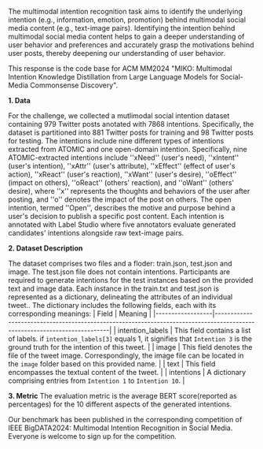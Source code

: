 The multimodal intention recognition task aims to identify the underlying intention (e.g., information, emotion, promotion) behind multimodal social media content (e.g., text-image pairs). Identifying the intention behind multimodal social media content helps to gain a deeper understanding of user behavior and preferences and accurately grasp the motivations behind user posts, thereby deepening our understanding of user behavior.

This response is the code base for ACM MM2024 "MIKO: Multimodal Intention Knowledge Distillation from Large Language Models for Social-Media Commonsense Discovery".

**1. Data**
   
For the challenge, we collected a mutlimodal social intention dataset containing 979 Twitter posts anotated with 7868 intentions. Specifically, the dataset is partitioned into 881 Twitter posts for training and 98 Twitter posts for testing. The intentions include nine different types of intentions extracted from ATOMIC and one open-domain intention. Specifically, nine ATOMIC-extracted intentions include ''xNeed'' (user's need), ''xIntent'' (user's intention), ''xAttr'' (user's attribute), ''xEffect'' (effect of user's action), ''xReact'' (user's reaction), ''xWant'' (user's desire), ''oEffect'' (impact on others), ''oReact'' (others' reaction), and ''oWant'' (others' desire), where ''x'' represents the thoughts and behaviors of the user after posting, and ''o'' denotes the impact of the post on others. The open intention, termed ''Open'', describes the motive and purpose behind a user's decision to publish a specific post content. Each intention is annotated with Label Studio where five annotators evaluate generated candidates' intentions alongside raw text-image pairs.

**2. Dataset Description**

The dataset comprises two files and a floder: train.json, test.json and image. The test.json file does not contain intentions. Participants are required to generate intentions for the test instances based on the provided text and image data. Each instance in the train.txt and test.json is represented as a dictionary, delineating the attributes of an individual tweet.. The dictionary includes the following fields, each with its corresponding meanings:
| Field            | Meaning                                                                                                                  |
|------------------|--------------------------------------------------------------------------------------------------------------------------|
| intention_labels | This field contains a list of labels. if `intention_labels[3]` equals 1, it signifies that `Intention 3` is the ground truth for the intention of this tweet. |
| image            | This field denotes the file of the tweet image. Correspondingly, the image file can be located in the `image` folder based on this provided name. |
| text             | This field encompasses the textual content of the tweet.                                                                 |
| intentions       | A dictionary comprising entries from `Intention 1` to `Intention 10`.                                                     |



**3. Metric**
The evaluation metric is the average BERT score(reported as percentages) for the 10 different aspects of the generated intentions.

Our benchmark has been published in the corresponding competition of IEEE BigDATA2024: Multimodal Intention Recognition in Social Media. Everyone is welcome to sign up for the competition.
